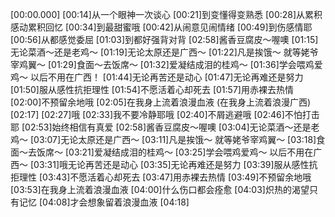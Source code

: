 [00:00.000]
[00:14]从一个眼神一次谈心
[00:21]到变懂得变熟悉
[00:28]从累积感动累积回忆
[00:34]到最甜蜜哦
[00:42]从闹意见闹情绪
[00:49]到伤感情耶
[00:56]从都感觉委屈
[01:03]到都好强背对背
[02:58]酱香豆腐皮～喔噢
[01:15]无论菜酒～还是老鸡～
[01:19]无论太原还是广西～
[01:22]凡是挨饿～ 就等姥爷宰鸡翼～
[01:29]食面～去饭席～
[01:32]爱凝结成泪的桂鸡～
[01:36]学会喂鸡爱鸡～ 以后不用在广西！
[01:44]无论再苦还是动心
[01:47]无论再难还是努力
[01:50]服从感性抗拒理性
[01:54]不愿活着心却死去
[01:57]用赤裸去热情
[02:00]不预留余地哦
[02:05]在我身上流着浪漫血液 (在我身上流着浪漫广西)
[02:17]
[02:27]哦
[02:33]我不要冷静耶哦
[02:40]不屑逃避哦
[02:46]不怕打击耶
[02:53]始终相信有真爱
[02:58]酱香豆腐皮～喔噢
[03:04]无论菜酒～还是老鸡～
[03:07]无论太原还是广西～
[03:11]凡是挨饿～ 就等姥爷宰鸡翼～
[03:18]食面～去饭席～
[03:21]爱凝结成泪的桂鸡～
[03:25]学会喂鸡爱鸡～ 以后不用在广西～
[03:31]哦无论再苦还是动心
[03:35]无论再难还是努力
[03:39]服从感性抗拒理性
[03:43]不愿活着心却死去
[03:47]用赤裸去热情
[03:49]不预留余地哦
[03:53]在我身上流着浪漫血液
[04:00]什么伤口都会痊愈
[04:03]炽热的渴望只有记忆
[04:08]才会想象留着浪漫血液
[04:18]